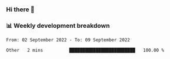 ### Hi there 👋

### 📊 Weekly development breakdown
<!--START_SECTION:waka-->

```text
From: 02 September 2022 - To: 09 September 2022

Other   2 mins          █████████████████████████   100.00 %
```

<!--END_SECTION:waka-->

